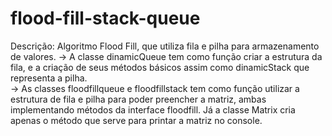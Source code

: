# flood-fill-stack-queue
Descrição: 
Algoritmo Flood Fill, que utiliza fila e pilha para armazenamento de valores. 
 -> A classe dinamicQueue tem como função criar a estrutura da fila, e a criação de seus métodos básicos assim como dinamicStack que representa a pilha.             
 -> As classes floodfillqueue e floodfillstack tem como função utilizar a estrutura de fila e pilha para poder preencher a matriz, ambas implementando métodos da interface floodfill. Já a classe Matrix cria apenas o método que serve para printar a matriz no console. 
